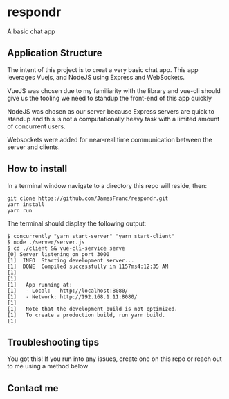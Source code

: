 # respondr
A basic chat app

## Application Structure
The intent of this project is to creat a very basic chat app. This app leverages Vuejs, and NodeJS using Express and WebSockets.

VueJS was chosen due to my familiarity with the library and vue-cli should give us the tooling we need to standup the front-end of this app quickly

NodeJS was chosen as our server because Express servers are quick to standup and this is not a computationally heavy task with a limited amount of concurrent users.

Websockets were added for near-real time communication between the server and clients. 

## How to install
In a terminal window navigate to a directory this repo will reside, then:
```
git clone https://github.com/JamesFranc/respondr.git
yarn install
yarn run
```

The terminal should display the following output:
```
$ concurrently "yarn start-server" "yarn start-client"
$ node ./server/server.js
$ cd ./client && vue-cli-service serve
[0] Server listening on port 3000
[1]  INFO  Starting development server...
[1]  DONE  Compiled successfully in 1157ms4:12:35 AM
[1]
[1]
[1]   App running at:
[1]   - Local:   http://localhost:8080/
[1]   - Network: http://192.168.1.11:8080/
[1]
[1]   Note that the development build is not optimized.
[1]   To create a production build, run yarn build.
[1]
```

## Troubleshooting tips

You got this! If you run into any issues, create one on this repo or reach out to me using a method below

## Contact me

